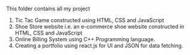 This folder contains all my project 
1. Tic Tac Game constructed using HTML, CSS and JavaScript
2. Shoe Store website i.e. an e-commerce shoe website constructed in HTML, CSS and JavaScript
3. Online Billing System using C++ Programming language.
4. Creating a portfolio using react.js for UI and JSON for data fetching.
